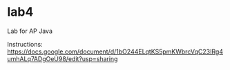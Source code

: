 # lab4
Lab for AP Java

Instructions: https://docs.google.com/document/d/1bO244ELqtKS5pmKWbrcVqC23IRg4umhALq7ADgOeU98/edit?usp=sharing
